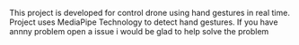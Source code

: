 This project is developed for control drone using hand gestures in real time. Project uses MediaPipe Technology to detect hand gestures. If you have annny problem open a issue i would be glad to help solve the problem 
